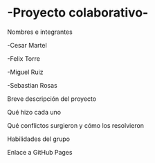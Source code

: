 # -Proyecto colaborativo-

Nombres e integrantes

-Cesar Martel

-Felix Torre

-Miguel Ruiz

-Sebastian Rosas

Breve descripción del proyecto


Qué hizo cada uno


Qué conflictos surgieron y cómo los resolvieron


Habilidades del grupo


Enlace a GitHub Pages
